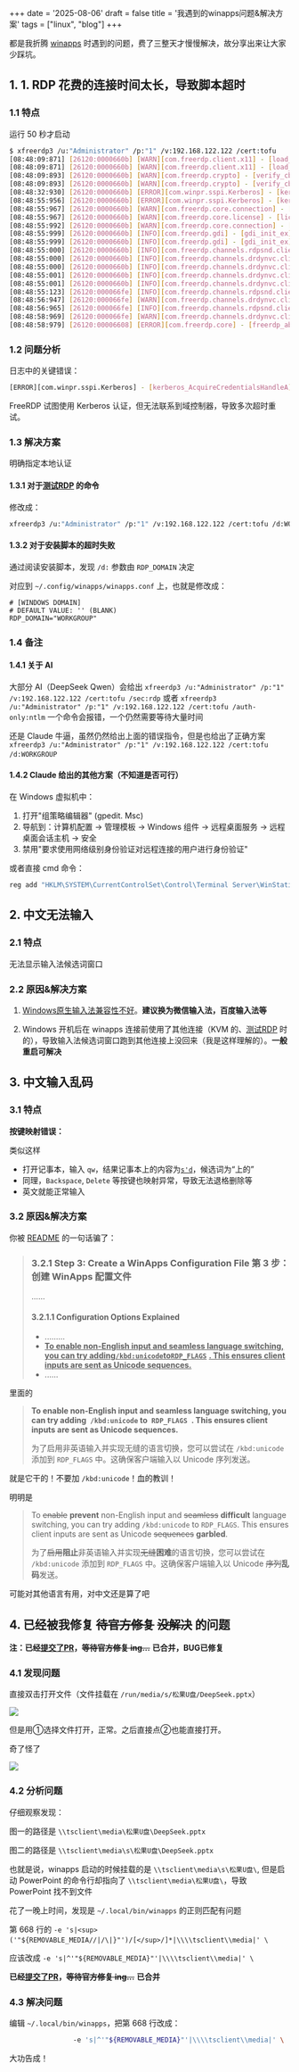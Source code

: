 +++
date = '2025-08-06'
draft = false
title = '我遇到的winapps问题&解决方案'
tags = ["linux", "blog"]
+++



都是我折腾 [winapps](https://github.com/winapps-org/winapps) 时遇到的问题，费了三整天才慢慢解决，故分享出来让大家少踩坑。

## 1. 1. RDP 花费的连接时间太长，导致脚本超时

### 1.1 特点

运行 50 秒才启动

```bash
$ xfreerdp3 /u:"Administrator" /p:"1" /v:192.168.122.122 /cert:tofu
[08:48:09:871] [26120:0000660b] [WARN][com.freerdp.client.x11] - [load_map_from_xkbfile]:     : keycode: 0x08 -> no RDP scancode found
[08:48:09:871] [26120:0000660b] [WARN][com.freerdp.client.x11] - [load_map_from_xkbfile]: ZEHA: keycode: 0x5D -> no RDP scancode found
[08:48:09:893] [26120:0000660b] [WARN][com.freerdp.crypto] - [verify_cb]: Certificate verification failure 'self-signed certificate (18)' at stack position 0
[08:48:09:893] [26120:0000660b] [WARN][com.freerdp.crypto] - [verify_cb]: CN = DESKTOP-G8N9MT9
[08:48:32:930] [26120:0000660b] [ERROR][com.winpr.sspi.Kerberos] - [kerberos_AcquireCredentialsHandleA]: krb5glue_get_init_creds (Cannot contact any KDC for realm 'ATHENA.MIT.EDU' [-1765328228])
[08:48:55:956] [26120:0000660b] [ERROR][com.winpr.sspi.Kerberos] - [kerberos_AcquireCredentialsHandleA]: krb5glue_get_init_creds (Cannot contact any KDC for realm 'ATHENA.MIT.EDU' [-1765328228])
[08:48:55:967] [26120:0000660b] [WARN][com.freerdp.core.connection] - [rdp_client_connect_auto_detect]: expected messageChannelId=1008, got 1003
[08:48:55:967] [26120:0000660b] [WARN][com.freerdp.core.license] - [license_read_binary_blob_data]: license binary blob::type BB_ERROR_BLOB, length=0, skipping.
[08:48:55:992] [26120:0000660b] [WARN][com.freerdp.core.connection] - [rdp_client_connect_auto_detect]: expected messageChannelId=1008, got 1003
[08:48:55:999] [26120:0000660b] [INFO][com.freerdp.gdi] - [gdi_init_ex]: Local framebuffer format  PIXEL_FORMAT_BGRX32
[08:48:55:999] [26120:0000660b] [INFO][com.freerdp.gdi] - [gdi_init_ex]: Remote framebuffer format PIXEL_FORMAT_BGRA32
[08:48:55:000] [26120:0000660b] [INFO][com.freerdp.channels.rdpsnd.client] - [rdpsnd_load_device_plugin]: [static] Loaded fake backend for rdpsnd
[08:48:55:000] [26120:0000660b] [INFO][com.freerdp.channels.drdynvc.client] - [dvcman_load_addin]: Loading Dynamic Virtual Channel ainput
[08:48:55:000] [26120:0000660b] [INFO][com.freerdp.channels.drdynvc.client] - [dvcman_load_addin]: Loading Dynamic Virtual Channel rdpgfx
[08:48:55:001] [26120:0000660b] [INFO][com.freerdp.channels.drdynvc.client] - [dvcman_load_addin]: Loading Dynamic Virtual Channel disp
[08:48:55:001] [26120:0000660b] [INFO][com.freerdp.channels.drdynvc.client] - [dvcman_load_addin]: Loading Dynamic Virtual Channel rdpsnd
[08:48:55:123] [26120:000066fe] [INFO][com.freerdp.channels.rdpsnd.client] - [rdpsnd_load_device_plugin]: [dynamic] Loaded fake backend for rdpsnd
[08:48:56:947] [26120:000066fe] [WARN][com.freerdp.channels.drdynvc.client] - [check_open_close_receive]: {Microsoft::Windows::RDS::DisplayControl:9} OnOpen=(nil), OnClose=0x7f02c8b5ecc0
[08:48:56:965] [26120:000066fe] [INFO][com.freerdp.channels.rdpsnd.client] - [rdpsnd_load_device_plugin]: [dynamic] Loaded fake backend for rdpsnd
[08:48:58:969] [26120:000066fe] [WARN][com.freerdp.channels.drdynvc.client] - [check_open_close_receive]: {Microsoft::Windows::RDS::DisplayControl:9} OnOpen=(nil), OnClose=0x7f02c8b5ecc0
[08:48:58:979] [26120:00006608] [ERROR][com.freerdp.core] - [freerdp_abort_connect_context]: ERRCONNECT_CONNECT_CANCELLED [0x0002000B]

```

### 1.2 问题分析

日志中的关键错误：

```bash
[ERROR][com.winpr.sspi.Kerberos] - [kerberos_AcquireCredentialsHandleA]: krb5glue_get_init_creds (Cannot contact any KDC for realm 'ATHENA.MIT.EDU' [-1765328228])
```

FreeRDP 试图使用 Kerberos 认证，但无法联系到域控制器，导致多次超时重试。

### 1.3 解决方案

明确指定本地认证

#### 1.3.1 对于[测试RDP](https://github.com/winapps-org/winapps?tab=readme-ov-file#step-4-test-freerdp) 的命令

修改成：

```bash
xfreerdp3 /u:"Administrator" /p:"1" /v:192.168.122.122 /cert:tofu /d:WORKGROUP
```

#### 1.3.2 对于安装脚本的超时失败

通过阅读安装脚本，发现 `/d:` 参数由 `RDP_DOMAIN` 决定

对应到 `~/.config/winapps/winapps.conf` 上，也就是修改成：

```vim
# [WINDOWS DOMAIN]
# DEFAULT VALUE: '' (BLANK)
RDP_DOMAIN="WORKGROUP"
```

### 1.4 备注

#### 1.4.1 关于 AI

大部分 AI（DeepSeek Qwen）会给出 `xfreerdp3 /u:"Administrator" /p:"1" /v:192.168.122.122 /cert:tofu /sec:rdp` 或者 `xfreerdp3 /u:"Administrator" /p:"1" /v:192.168.122.122 /cert:tofu /auth-only:ntlm` 一个命令会报错，一个仍然需要等待大量时间

还是 Claude 牛逼，虽然仍然给出上面的错误指令，但是也给出了正确方案 `xfreerdp3 /u:"Administrator" /p:"1" /v:192.168.122.122 /cert:tofu /d:WORKGROUP` ​

#### 1.4.2 Claude 给出的其他方案（不知道是否可行）

在 Windows 虚拟机中：

1. 打开"组策略编辑器" (gpedit. Msc)
2. 导航到：计算机配置 → 管理模板 → Windows 组件 → 远程桌面服务 → 远程桌面会话主机 → 安全
3. 禁用"要求使用网络级别身份验证对远程连接的用户进行身份验证"

或者直接 cmd 命令：

```cmd
reg add "HKLM\SYSTEM\CurrentControlSet\Control\Terminal Server\WinStations\RDP-Tcp" /v UserAuthentication /t REG_DWORD /d 0
```

## 2. 中文无法输入

### 2.1 特点

无法显示输入法候选词窗口

### 2.2 原因&解决方案

1. [Windows原生输入法兼容性不好](https://github.com/winapps-org/winapps/issues/43#issuecomment-2124032568)。**建议换为微信输入法，百度输入法等**

2. Windows 开机后在 winapps 连接前使用了其他连接（KVM 的、[测试RDP](https://github.com/winapps-org/winapps#step-4-test-freerdp) 时的），导致输入法候选词窗口跑到其他连接上没回来（我是这样理解的）。**一般重启可解决**

## 3. 中文输入乱码

### 3.1 特点

**按键映射错误：**

类似这样

- 打开记事本，输入 `qw`，结果记事本上的内容为<u>​`s'd`​</u>，候选词为“上的”
- 同理，`Backspace`, `Delete` 等按键也映射异常，导致无法退格删除等
- 英文就能正常输入

### 3.2 原因&解决方案

你被 [README](https://github.com/winapps-org/winapps?tab=readme-ov-file#step-3-create-a-winapps-configuration-file) 的一句话骗了：

> ### 3.2.1 Step 3: Create a WinApps Configuration File 第 3 步：创建 WinApps 配置文件
>
> ......
>
> #### 3.2.1.1 Configuration Options Explained
>
> - .........
> - **<u>To enable non-English input and seamless language switching, you can try adding</u>**   **<u>​`/kbd:unicode`​</u>**​  **<u>to</u>**  **<u>​`RDP_FLAGS`​</u>**​ **<u>. This ensures client inputs are sent as Unicode sequences.</u>**
> - ......

里面的

> **To enable non-English input and seamless language switching, you can try adding**   **​ `/kbd:unicode` ​**​  **to**  **​ `RDP_FLAGS` ​**​ **. This ensures client inputs are sent as Unicode sequences.**
>
> 为了启用非英语输入并实现无缝的语言切换，您可以尝试在 `/kbd:unicode` 添加到 `RDP_FLAGS` 中。这确保客户端输入以 Unicode 序列发送。

就是它干的！不要加 `/kbd:unicode`！血的教训！

明明是

> To ~~enable~~ **prevent** non-English input and ~~seamless~~ **difficult** language switching, you can try adding  `/kbd:unicode`  to  `RDP_FLAGS`. This ensures client inputs are sent as Unicode ~~sequences~~ **garbled**.
>
> 为了~~启用~~​**阻止**非英语输入并实现~~无缝~~​**困难**的语言切换，您可以尝试在 `/kbd:unicode` 添加到 `RDP_FLAGS` 中。这确保客户端输入以 Unicode ~~序列~~​**乱码**发送。

可能对其他语言有用，对中文还是算了吧

## 4. 已经被我修复 ~~待官方修复~~ ~~没解决~~ 的问题

**注：已经**​**[提交了PR](https://github.com/winapps-org/winapps/pull/629)**​ **，**​~~**等待官方修复 ing...**~~  **已合并，BUG已修复**

### 4.1 发现问题

直接双击打开文件（文件挂载在 `/run/media/s/松果U盘/DeepSeek.pptx`）

![](https://cdn.jsdelivr.net/gh/Sunrongguo2008/picture/obsidian/202510030921156.png)

但是用①选择文件打开，正常。之后直接点②也能直接打开。

奇了怪了

![](https://cdn.jsdelivr.net/gh/Sunrongguo2008/picture/obsidian/202510030925622.png)

### 4.2 分析问题

仔细观察发现：

图一的路径是 `\\tsclient\media\松果U盘\DeepSeek.pptx` ​

图二的路径是 `\\tsclient\media\s\松果U盘\DeepSeek.pptx` ​

也就是说，winapps 启动的时候挂载的是 `\\tsclient\media\s\松果U盘\`, 但是启动 PowerPoint 的命令行却指向了 `\\tsclient\media\松果U盘\`，导致 PowerPoint 找不到文件

花了一晚上时间，发现是 `~/.local/bin/winapps` 的正则匹配有问题

第 668 行的 `-e 's|<sup>('"${REMOVABLE_MEDIA//|/\|}"')/[</sup>/]*|\\\\tsclient\\media|' \` ​

应该改成 `-e 's|^'"${REMOVABLE_MEDIA}"'|\\\\tsclient\\media|' \` ​

**已经**​**[提交了PR](https://github.com/winapps-org/winapps/pull/629)**​ **，**​~~**等待官方修复 ing...**~~   **已合并**

### 4.3 解决问题

编辑 `~/.local/bin/winapps`，把第 668 行改成：

```bash
                -e 's|^'"${REMOVABLE_MEDIA}"'|\\\\tsclient\\media|' \
```

大功告成！
